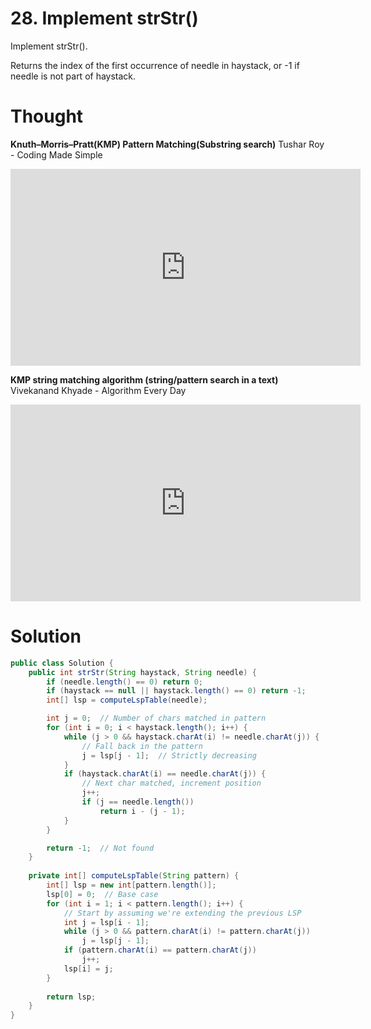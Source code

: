 # 28. Implement strStr\(\)

Implement strStr\(\).

Returns the index of the first occurrence of needle in haystack, or -1 if needle is not part of haystack.

# Thought

**Knuth–Morris–Pratt(KMP) Pattern Matching(Substring search)**
Tushar Roy - Coding Made Simple
<iframe width="560" height="315" src="https://www.youtube.com/embed/GTJr8OvyEVQ" frameborder="0" allowfullscreen></iframe>

**KMP string matching algorithm (string/pattern search in a text)**
Vivekanand Khyade - Algorithm Every Day
<iframe width="560" height="315" src="https://www.youtube.com/embed/D6dCOa_gMoY" frameborder="0" allowfullscreen></iframe>

# Solution

```java
public class Solution {
    public int strStr(String haystack, String needle) {
        if (needle.length() == 0) return 0;
        if (haystack == null || haystack.length() == 0) return -1;
        int[] lsp = computeLspTable(needle);

        int j = 0;  // Number of chars matched in pattern
        for (int i = 0; i < haystack.length(); i++) {
            while (j > 0 && haystack.charAt(i) != needle.charAt(j)) {
                // Fall back in the pattern
                j = lsp[j - 1];  // Strictly decreasing
            }
            if (haystack.charAt(i) == needle.charAt(j)) {
                // Next char matched, increment position
                j++;
                if (j == needle.length())
                    return i - (j - 1);
            }
        }

        return -1;  // Not found
    }
    
    private int[] computeLspTable(String pattern) {
        int[] lsp = new int[pattern.length()];
        lsp[0] = 0;  // Base case
        for (int i = 1; i < pattern.length(); i++) {
            // Start by assuming we're extending the previous LSP
            int j = lsp[i - 1];
            while (j > 0 && pattern.charAt(i) != pattern.charAt(j))
                j = lsp[j - 1];
            if (pattern.charAt(i) == pattern.charAt(j))
                j++;
            lsp[i] = j;
        }
        
        return lsp;
    }
}
```




